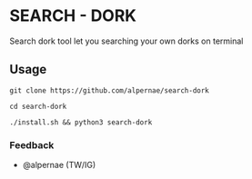 # SEARCH - DORK

Search dork tool let you searching your own dorks on terminal

## Usage

`git clone https://github.com/alpernae/search-dork`

`cd search-dork`

`./install.sh && python3 search-dork`


### Feedback

+ @alpernae (TW/IG)

